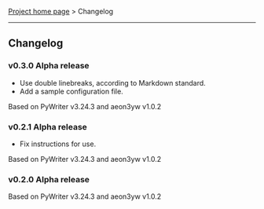 [Project home page](index) > Changelog

------------------------------------------------------------------------

## Changelog

### v0.3.0 Alpha release

- Use double linebreaks, according to Markdown standard.
- Add a sample configuration file.

Based on PyWriter v3.24.3 and aeon3yw v1.0.2

### v0.2.1 Alpha release

- Fix instructions for use.

Based on PyWriter v3.24.3 and aeon3yw v1.0.2

### v0.2.0 Alpha release

Based on PyWriter v3.24.3 and aeon3yw v1.0.2

